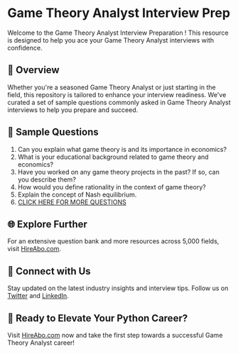 # Game Theory Analyst Interview Prep

Welcome to the Game Theory Analyst Interview Preparation ! This resource is designed to help you ace your Game Theory Analyst interviews with confidence.

## 🚀 Overview

Whether you're a seasoned Game Theory Analyst or just starting in the field, this repository is tailored to enhance your interview readiness. We've curated a set of sample questions commonly asked in Game Theory Analyst interviews to help you prepare and succeed.

## 📝 Sample Questions

1. Can you explain what game theory is and its importance in economics?
2. What is your educational background related to game theory and economics?
3. Have you worked on any game theory projects in the past? If so, can you describe them?
4. How would you define rationality in the context of game theory?
5. Explain the concept of Nash equilibrium.
6. [CLICK HERE FOR MORE QUESTIONS](https://hireabo.com/job/7_4_50/Game%20Theory%20Analyst)

## 🌐 Explore Further

For an extensive question bank and more resources across 5,000 fields, visit [HireAbo.com](https://www.hireabo.com).

## 📱 Connect with Us

Stay updated on the latest industry insights and interview tips. Follow us on [Twitter](https://twitter.com/hireabo) and [LinkedIn](https://www.linkedin.com/in/hire-abo-3609972a8/).

## 🚀 Ready to Elevate Your Python Career?

Visit [HireAbo.com](https://www.hireabo.com) now and take the first step towards a successful Game Theory Analyst career!
